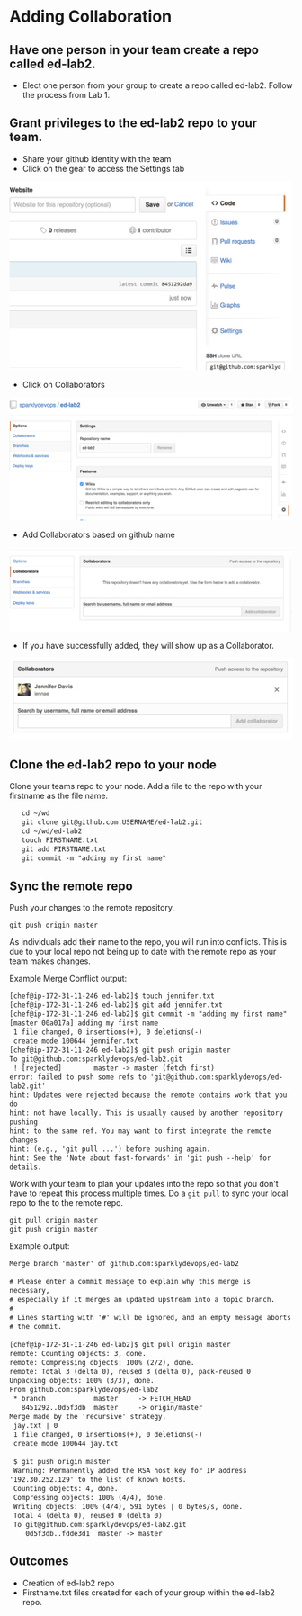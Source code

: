 # Adding Collaboration


## Have one person in your team create a repo called ed-lab2.

* Elect one person from your group to create a repo called ed-lab2. Follow the process from Lab 1.

## Grant privileges to the ed-lab2 repo to your team.

* Share your github identity with the team
* Click on the gear to access the Settings tab

![Click on the gear to access the Settings tab](images/assign_2/1-click_on_Settings.png "Click on Settings")

* Click on Collaborators

![Click on Collaborators](images/assign_2/2-click_on_Collaborators.png "Click on Collaborators")

* Add Collaborators based on github name

![Add Collaborators based on github name](images/assign_2/3-add_collaborators_from_team.png "Add Collaborators based on github name")

* If you have successfully added, they will show up as a Collaborator. 

![If you have successfully added, they will show up as a Collaborator](images/assign_2/4-confirm_collaborators.png "If you have successfully added, they will show up as a Collaborator")

## Clone the ed-lab2 repo to your node

Clone your teams repo to your node. Add a file to the repo with your firstname as the file name. 

```
   cd ~/wd
   git clone git@github.com:USERNAME/ed-lab2.git
   cd ~/wd/ed-lab2
   touch FIRSTNAME.txt
   git add FIRSTNAME.txt
   git commit -m "adding my first name"
```

## Sync the remote repo

Push your changes to the remote repository.

```
git push origin master
```

As individuals add their name to the repo, you will run into conflicts. This is due to your local repo not being up to date with the remote repo as your team makes changes. 

Example Merge Conflict output:

```
[chef@ip-172-31-11-246 ed-lab2]$ touch jennifer.txt
[chef@ip-172-31-11-246 ed-lab2]$ git add jennifer.txt
[chef@ip-172-31-11-246 ed-lab2]$ git commit -m "adding my first name"
[master 00a017a] adding my first name
 1 file changed, 0 insertions(+), 0 deletions(-)
 create mode 100644 jennifer.txt
[chef@ip-172-31-11-246 ed-lab2]$ git push origin master
To git@github.com:sparklydevops/ed-lab2.git
 ! [rejected]        master -> master (fetch first)
error: failed to push some refs to 'git@github.com:sparklydevops/ed-lab2.git'
hint: Updates were rejected because the remote contains work that you do
hint: not have locally. This is usually caused by another repository pushing
hint: to the same ref. You may want to first integrate the remote changes
hint: (e.g., 'git pull ...') before pushing again.
hint: See the 'Note about fast-forwards' in 'git push --help' for details.
```

Work with your team to plan your updates into the repo so that you don't have to repeat this process multiple times. Do a `git pull` to sync your local repo to the to the remote repo.

```
git pull origin master
git push origin master
```

Example output:

```
Merge branch 'master' of github.com:sparklydevops/ed-lab2

# Please enter a commit message to explain why this merge is necessary,
# especially if it merges an updated upstream into a topic branch.
#
# Lines starting with '#' will be ignored, and an empty message aborts
# the commit.

[chef@ip-172-31-11-246 ed-lab2]$ git pull origin master
remote: Counting objects: 3, done.
remote: Compressing objects: 100% (2/2), done.
remote: Total 3 (delta 0), reused 3 (delta 0), pack-reused 0
Unpacking objects: 100% (3/3), done.
From github.com:sparklydevops/ed-lab2
 * branch            master     -> FETCH_HEAD
   8451292..0d5f3db  master     -> origin/master
Merge made by the 'recursive' strategy.
 jay.txt | 0
 1 file changed, 0 insertions(+), 0 deletions(-)
 create mode 100644 jay.txt

 $ git push origin master
 Warning: Permanently added the RSA host key for IP address '192.30.252.129' to the list of known hosts.
 Counting objects: 4, done.
 Compressing objects: 100% (4/4), done.
 Writing objects: 100% (4/4), 591 bytes | 0 bytes/s, done.
 Total 4 (delta 0), reused 0 (delta 0)
 To git@github.com:sparklydevops/ed-lab2.git
    0d5f3db..fdde3d1  master -> master

```

## Outcomes 

* Creation of ed-lab2 repo
* Firstname.txt files created for each of your group within the ed-lab2 repo.

